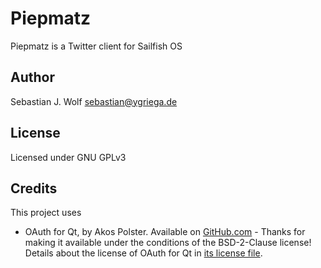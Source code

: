# Piepmatz
Piepmatz is a Twitter client for Sailfish OS

## Author
Sebastian J. Wolf [sebastian@ygriega.de](mailto:sebastian@ygriega.de)

## License
Licensed under GNU GPLv3

## Credits
This project uses
- OAuth for Qt, by Akos Polster. Available on [GitHub.com](https://github.com/pipacs/o2) - Thanks for making it available under the conditions of the BSD-2-Clause license! Details about the license of OAuth for Qt in [its license file](src/o2/LICENSE).

